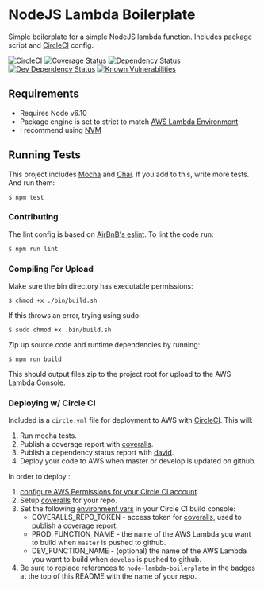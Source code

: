 NodeJS Lambda Boilerplate
========================================
Simple boilerplate for a simple NodeJS lambda function. Includes package script and [CircleCI](https://circleci.com) config.

[![CircleCI](https://circleci.com/gh/chrisdevwords/node-lambda-boilerplate/tree/master.svg?style=shield)](https://circleci.com/gh/chrisdevwords/node-lambda-boilerplate/tree/master)
[![Coverage Status](https://coveralls.io/repos/github/chrisdevwords/node-lambda-boilerplate/badge.svg?branch=master)](https://coveralls.io/github/chrisdevwords/node-lambda-boilerplate?branch=master)
[![Dependency Status](https://david-dm.org/chrisdevwords/node-lambda-boilerplate.svg)](https://david-dm.org/chrisdevwords/node-lambda-boilerplate)
[![Dev Dependency Status](https://david-dm.org/chrisdevwords/node-lambda-boilerplate/dev-status.svg)](https://david-dm.org/chrisdevwords/node-lambda-boilerplate?type=dev)
[![Known Vulnerabilities](https://snyk.io/test/github/chrisdevwords/node-lambda-boilerplate/badge.svg)](https://snyk.io/test/github/chrisdevwords/node-lambda-boilerplate)


Requirements
------------
* Requires Node v6.10
* Package engine is set to strict to match [AWS Lambda Environment](https://aws.amazon.com/blogs/compute/node-js-4-3-2-runtime-now-available-on-lambda/)
* I recommend using [NVM](https://github.com/creationix/nvm)

## Running Tests
This project includes [Mocha](https://mochajs.org/) and [Chai](http://chaijs.com/). If you add to this, write more tests. And run them:
````
$ npm test
````

### Contributing
The lint config is based on [AirBnB's eslint](https://www.npmjs.com/package/eslint-config-airbnb).
To lint the code run:
```
$ npm run lint
```

### Compiling For Upload
Make sure the bin directory has executable permissions:
````
$ chmod +x ./bin/build.sh
````
If this throws an error, trying using sudo:
```
$ sudo chmod +x .bin/build.sh
```

Zip up source code and runtime dependencies by running:
````
$ npm run build
````
This should output files.zip to the project root for upload to the AWS Lambda Console.


### Deploying w/ Circle CI
Included is a `circle.yml` file for deployment to AWS with [CircleCI](https://circleci.com).
This will:
1. Run mocha tests.
2. Publish a coverage report with [coveralls](http://coveralls.io).
3. Publish a dependency status report with [david](https://david-dm.org/).
4. Deploy your code to AWS when master or develop is updated on github.

In order to deploy :
1. [configure AWS Permissions for your Circle CI account](https://circleci.com/docs/1.0/continuous-deployment-with-amazon-s3/).
2. Setup [coveralls](https://coveralls.io/) for your repo.
3. Set the following [environment vars](https://circleci.com/docs/1.0/environment-variables/) in your Circle CI build console:
    - COVERALLS_REPO_TOKEN - access token for [coveralls](http://coveralls.io), used to publish a coverage report.
    - PROD_FUNCTION_NAME - the name of the AWS Lambda you want to build  when `master` is pushed to github.
    - DEV_FUNCTION_NAME - (optional) the name of the AWS Lambda you want to build  when `develop` is pushed to github.
4. Be sure to replace references to `node-lambda-boilerplate` in the badges at the top of this README with the name of your repo.